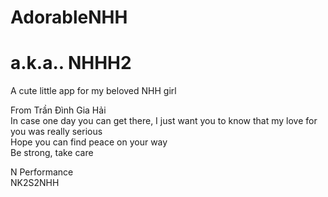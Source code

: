 # AdorableNHH
# a.k.a.. NHHH2
A cute little app for my beloved NHH girl 

From Trần Đình Gia Hải <br />
In case one day you can get there, I just want you to know that my love for you was really serious <br />
Hope you can find peace on your way <br />
Be strong, take care <br />

N Performance <br />
NK2S2NHH

